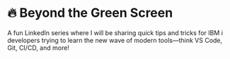 # 🔥 Beyond the Green Screen

A fun LinkedIn series where I will be sharing quick tips and tricks for IBM i developers trying to learn the new wave of modern tools—think VS Code, Git, CI/CD, and more!